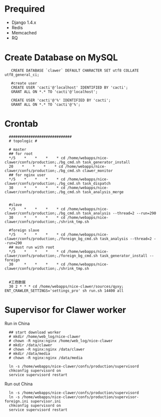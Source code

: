 # Prequired

- Django 1.4.x
- Redis
- Memcached
- RQ


# Create Database on MySQL

       CREATE DATABASE `clawer` DEFAULT CHARACTER SET utf8 COLLATE utf8_general_ci;
      
       #create user
       CREATE USER 'cacti'@'localhost' IDENTIFIED BY 'cacti';
       GRANT ALL ON *.* TO 'cacti'@'localhost';
      
       CREATE USER 'cacti'@'%' IDENTIFIED BY 'cacti';
       GRANT ALL ON *.* TO 'cacti'@'%';
       
       
# Crontab
      
      #############################
      # topologic #
      
      # master
      ## for root
      */5    *    *    *    * cd /home/webapps/nice-clawer/confs/production;./bg_cmd.sh task_generator_install
      20    *    *    *    * cd /home/webapps/nice-clawer/confs/production;./bg_cmd.sh clawer_monitor
      ## for nginx user
      */5    *    *    *    * cd /home/webapps/nice-clawer/confs/production;./bg_cmd.sh task_dispatch
      30     *    *    *    * cd /home/webapps/nice-clawer/confs/production;./bg_cmd.sh task_analysis_merge
      
      
      #slave
      */5    *    *    *    * cd /home/webapps/nice-clawer/confs/production;./bg_cmd.sh task_analysis --thread=2 --run=290
      30     *    *    *    * cd /home/webapps/nice-clawer/confs/production;./shrink_tmp.sh
      
      #foreign slave
      */5    *    *    *    * cd /home/webapps/nice-clawer/confs/production;./foreign_bg_cmd.sh task_analysis --thread=2 --run=290
      ## must run with root
      */5    *    *    *    * cd /home/webapps/nice-clawer/confs/production;./foreign_bg_cmd.sh task_generator_install --foreign
      30     *    *    *    * cd /home/webapps/nice-clawer/confs/production;./shrink_tmp.sh
      
      
      #工商数据
      30 2 * * * cd /home/webapps/nice-clawer/sources/qyxy; ENT_CRAWLER_SETTINGS='settings_pro' sh run.sh 14400 all
      
      
     
# Supervisor for Clawer worker

Run in China

      ## start download worker
      # mkdir /home/web_log/nice-clawer
      # chown -R nginx:nginx /home/web_log/nice-clawer
      # mkdir /data/clawer
      # chown -R nginx:nginx /data/clawer
      # mkdir /data/media
      # chown -R nginx:nginx /data/media
      
      ln -s /home/webapps/nice-clawer/confs/production/supervisord
      chkconfig supervisord on
      service supervisord restart
      

Run out China

      ln -s /home/webapps/nice-clawer/confs/production/supervisord
      ln -s /home/webapps/nice-clawer/confs/production/supervisor-foreign.ini supervisor.ini
      chkconfig supervisord on
      service supervisord restart
      
      
      
      


